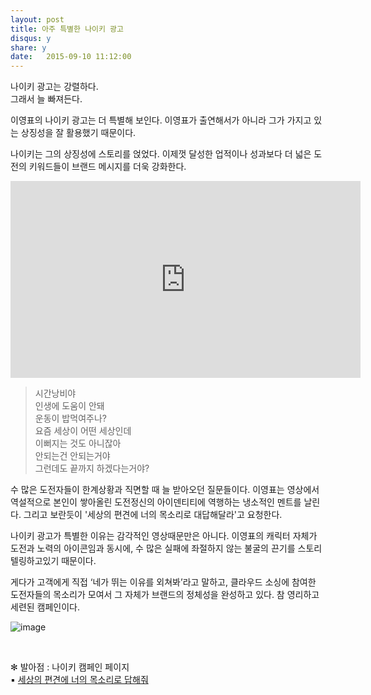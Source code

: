 ```yaml
---
layout: post
title: 아주 특별한 나이키 광고 
disqus: y
share: y
date:   2015-09-10 11:12:00
---
```


<P>나이키 광고는 강렬하다.<br />
그래서 늘 빠져든다.</P>

이영표의 나이키 광고는 더 특별해 보인다.
이영표가 출연해서가 아니라 그가 가지고 있는 상징성을 잘 활용했기 때문이다.

나이키는 그의 상징성에 스토리를 얹었다.
이제껏 달성한 업적이나 성과보다 더 넓은 도전의 키워드들이 브랜드 메시지를 더욱 강화한다.



<iframe width="560" height="315" src="https://www.youtube.com/embed/ONLW-q4S8Gg" frameborder="0" allowfullscreen></iframe>

><P>시간낭비야<br/>
>인생에 도움이 안돼<br/>
>운동이 밥먹여주나?<br/>
>요즘 세상이 어떤 세상인데<br/>
>이뻐지는 것도 아니잖아<br/>
>안되는건 안되는거야<br/>
>그런데도 끝까지 하겠다는거야?</P>


수 많은 도전자들이 한계상황과 직면할 때 늘 받아오던 질문들이다.
이영표는 영상에서 역설적으로 본인이 쌓아올린 도전정신의 아이덴티티에 역행하는 냉소적인 멘트를 날린다.
그리고 보란듯이 '세상의 편견에 너의 목소리로 대답해달라'고 요청한다.

나이키 광고가 특별한 이유는 감각적인 영상때문만은 아니다. 이영표의 캐릭터 자체가 도전과 노력의 아이콘임과 동시에, 수 많은 실패에 좌절하지 않는 불굴의 끈기를 스토리텔링하고있기 때문이다. 

게다가 고객에게 직접 ‘네가 뛰는 이유를 외쳐봐’라고 말하고, 클라우드 소싱에 참여한 도전자들의 목소리가 모여서 그 자체가 브랜드의 정체성을 완성하고 있다. 참 영리하고 세련된 캠페인이다.

![image](http://beatshon.github.io/images/nikead.png)

</br>

✻ 발아점 : 나이키 캠페인 페이지</br>
▪︎ [세상의 편견에 너의 목소리로 답해줘](http://www.nike.co.kr/display/displayShopCache.lecs?displayNo=NK1A20A08B46&influx_channel_no=170724&influx_channel_detail_no=3118656&utm_source=JDI&utm_medium=Brand&storeNo=2&siteNo=14218) 


